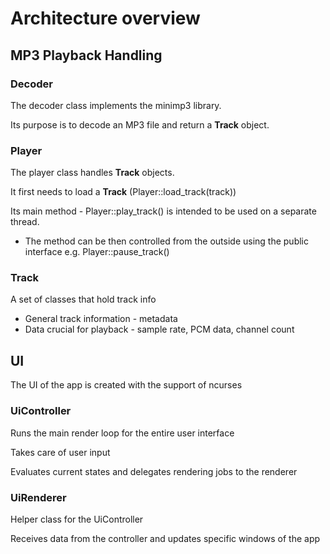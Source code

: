 # Architecture overview

## MP3 Playback Handling

### Decoder

The decoder class implements the minimp3 library.

Its purpose is to decode an MP3 file and return a **Track** object.

### Player

The player class handles **Track** objects.

It first needs to load a **Track** (Player::load_track(track))

Its main method - Player::play_track() is intended to be used on a separate thread.

- The method can be then controlled from the outside using the public interface e.g. Player::pause_track()

### Track

A set of classes that hold track info 

- General track information - metadata
- Data crucial for playback - sample rate, PCM data, channel count

## UI

The UI of the app is created with the support of ncurses

### UiController

Runs the main render loop for the entire user interface

Takes care of user input

Evaluates current states and delegates rendering jobs to the renderer

### UiRenderer

Helper class for the UiController

Receives data from the controller and updates specific windows of the app

